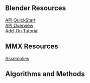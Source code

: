 Blender Resources
-----------------
[API QuickStart](https://docs.blender.org/api/current/info_quickstart.html)  
[API Overview](https://docs.blender.org/api/current/info_overview.html)  
[Add-On Tutorial](https://docs.blender.org/manual/en/latest/advanced/scripting/addon_tutorial.html)  

MMX Resources
-------------
[Assemblies](https://airtable.com/shrSoHv404eD5zva6/tblI1YI2oQW9rsMFn)  

Algorithms and Methods
----------------------
